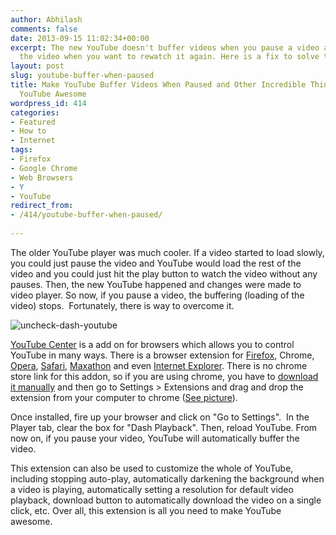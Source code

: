 ```yaml
---
author: Abhilash
comments: false
date: 2013-09-15 11:02:34+00:00
excerpt: The new YouTube doesn't buffer videos when you pause a video and also reloads
  the video when you want to rewatch it again. Here is a fix to solve the issue.
layout: post
slug: youtube-buffer-when-paused
title: Make YouTube Buffer Videos When Paused and Other Incredible Things to Make
  YouTube Awesome
wordpress_id: 414
categories:
- Featured
- How to
- Internet
tags:
- Firefox
- Google Chrome
- Web Browsers
- Y
- YouTube
redirect_from:
- /414/youtube-buffer-when-paused/
 
---
```


The older YouTube player was much cooler. If a video started to load slowly, you could just pause the video and YouTube would load the rest of the video and you could just hit the play button to watch the video without any pauses. Then, the new YouTube happened and changes were made to video player. So now, if you pause a video, the buffering (loading of the video) stops.  Fortunately, there is way to overcome it.

![uncheck-dash-youtube](https://techcovered.github.io/images/uncheck-dash-youtube.png)

[YouTube Center](https://github.com/YePpHa/YouTubeCenter/wiki) is a add on for browsers which allows you to control YouTube in many ways. There is a browser extension for [Firefox](https://addons.mozilla.org/en-us/firefox/addon/youtube-center/), Chrome, [Opera](https://addons.opera.com/en/extensions/details/youtube-center/), [Safari](https://dl.dropboxusercontent.com/u/13162258/YouTube%20Center/YouTubeCenter.safariextz), [Maxathon](http://extension.maxthon.com/detail/index.php?view_id=1201) and even [Internet Explorer](https://github.com/YePpHa/YouTubeCenter/wiki/How-to-use-YouTube-Center-with-Internet-Explorer). There is no chrome store link for this addon, so if you are using chrome, you have to [download it manually](https://dl.dropboxusercontent.com/u/13162258/YouTube%20Center/YouTubeCenter.crx) and then go to Settings > Extensions and drag and drop the extension from your computer to chrome ([See picture](https://techcovered.github.io/images/drop-to-install-chrome.png)).

Once installed, fire up your browser and click on "Go to Settings".  In the Player tab, clear the box for "Dash Playback". Then, reload YouTube. From now on, if you pause your video, YouTube will automatically buffer the video.

This extension can also be used to customize the whole of YouTube, including stopping auto-play, automatically darkening the background when a video is playing, automatically setting a resolution for default video playback, download button to automatically download the video on a single click, etc. Over all, this extension is all you need to make YouTube awesome.
